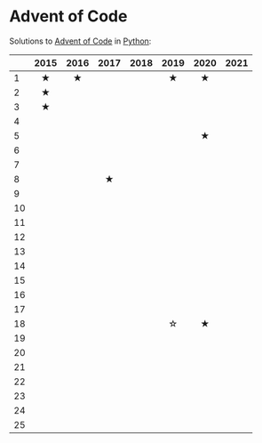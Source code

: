 # Advent of Code

Solutions to [Advent of Code](https://adventofcode.com/) in [Python](https://www.python.org/):

|      | 2015  | 2016  | 2017  | 2018  | 2019  | 2020  | 2021  |
| :--- | :---: | :---: | :---: | :---: | :---: | :---: | :---: |
| 1    |   ★   |   ★   |       |       |   ★   |   ★   |       |
| 2    |   ★   |       |       |       |       |       |       |
| 3    |   ★   |       |       |       |       |       |       |
| 4    |       |       |       |       |       |       |       |
| 5    |       |       |       |       |       |   ★   |       |
| 6    |       |       |       |       |       |       |       |
| 7    |       |       |       |       |       |       |       |
| 8    |       |       |   ★   |       |       |       |       |
| 9    |       |       |       |       |       |       |       |
| 10   |       |       |       |       |       |       |       |
| 11   |       |       |       |       |       |       |       |
| 12   |       |       |       |       |       |       |       |
| 13   |       |       |       |       |       |       |       |
| 14   |       |       |       |       |       |       |       |
| 15   |       |       |       |       |       |       |       |
| 16   |       |       |       |       |       |       |       |
| 17   |       |       |       |       |       |       |       |
| 18   |       |       |       |       |   ☆   |   ★   |       |
| 19   |       |       |       |       |       |       |       |
| 20   |       |       |       |       |       |       |       |
| 21   |       |       |       |       |       |       |       |
| 22   |       |       |       |       |       |       |       |
| 23   |       |       |       |       |       |       |       |
| 24   |       |       |       |       |       |       |       |
| 25   |       |       |       |       |       |       |       |
